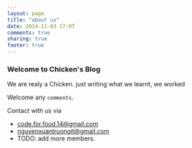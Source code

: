 ```yaml
---
layout: page
title: "about us"
date: 2014-11-03 17:07
comments: true
sharing: true
footer: true
---
```

### Welcome to Chicken's Blog

We are realy a Chicken. just writing what we learnt, we worked

Welcome any `comments`.

Contact with us via

* [code.for.food.14@gmail.com](code.for.food.14@gmail.com)
* [nguyenxuantruongit@gmail.com](nguyenxuantruongit@gmail.com)
* TODO: add more members.
